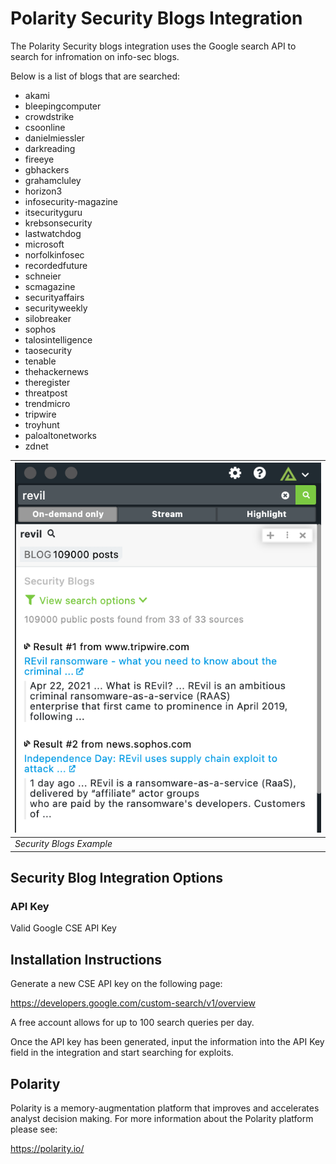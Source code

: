 # Polarity Security Blogs Integration

The Polarity Security blogs integration uses the Google search API to search for infromation on info-sec blogs.

Below is a list of blogs that are searched:

- akami
- bleepingcomputer
- crowdstrike
- csoonline
- danielmiessler
- darkreading
- fireeye
- gbhackers
- grahamcluley
- horizon3
- infosecurity-magazine
- itsecurityguru
- krebsonsecurity
- lastwatchdog
- microsoft
- norfolkinfosec
- recordedfuture
- schneier
- scmagazine
- securityaffairs
- securityweekly
- silobreaker
- sophos
- talosintelligence
- taosecurity
- tenable
- thehackernews
- theregister
- threatpost
- trendmicro
- tripwire
- troyhunt
- paloaltonetworks
- zdnet

| ![image](assets/overlay.png) |
| ---------------------------- |
| _Security Blogs Example_     |

## Security Blog Integration Options

### API Key

Valid Google CSE API Key

## Installation Instructions

Generate a new CSE API key on the following page:

https://developers.google.com/custom-search/v1/overview

A free account allows for up to 100 search queries per day.

Once the API key has been generated, input the information into the API Key field in the integration and start searching for exploits.

## Polarity

Polarity is a memory-augmentation platform that improves and accelerates analyst decision making. For more information about the Polarity platform please see:

https://polarity.io/
